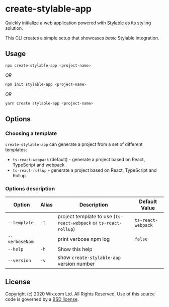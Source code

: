 # create-stylable-app

Quickly initialize a web application powered with [Stylable](https://stylable.io) as its styling solution.

This CLI creates a simple setup that showcases _basic_ Stylable integration.

## Usage

```sh
npx create-stylable-app <project-name>
```

_OR_

```sh
npm init stylable-app <project-name>
```

_OR_

```sh
yarn create stylable-app <project-name>
```

## Options

### Choosing a template
`create-stylable-app` can generate a project from a set of different templates:
- `ts-react-webpack` (default) - generate a project based on React, TypeScript and webpack
- `ts-react-rollup` - generate a project based on React, TypeScript and Rollup

### Options description

| Option       | Alias  | Description                                                         | Default Value      |
| ------------ | ------ | ------------------------------------------------------------------- | ------------------ |
| `--template`     | `-t`   | project template to use (`ts-react-webpack` or `ts-react-rollup`)   | `ts-react-webpack` |
| `--verboseNpm`   |        | print verbose npm log                                               | `false`            |
| `--help`         | `-h`   | Show this help                                                      |                    |
| `--version`      | `-v`   | show `create-stylable-app` version number                           |                    |

## License

Copyright (c) 2020 Wix.com Ltd. All Rights Reserved. Use of this source code is governed by a [BSD license](./LICENSE).

